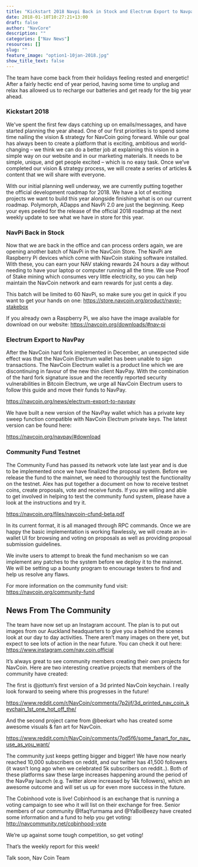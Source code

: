 ```yaml
---
title: "Kickstart 2018 Navpi Back in Stock and Electrum Export to Navpay"
date: 2018-01-10T10:27:21+13:00
draft: false
author: "NavCore"
description: ""
categories: ["Nav News"]
resources: []
slug: ""
feature_image: "option1-10jan-2018.jpg"
show_title_text: false
---
```


The team have come back from their holidays feeling rested and energetic! After a fairly hectic end of year period, having some time to unplug and relax has allowed us to recharge our batteries and get ready for the big year ahead.
<!--more-->

### Kickstart 2018
We've spent the first few days catching up on emails/messages, and have started planning the year ahead. One of our first priorities is to spend some time nailing the vision & strategy for NavCoin going forward. While our goal has always been to create a platform that is exciting, ambitious and world-changing – we think we can do a better job at explaining this vision in a simple way on our website and in our marketing materials. It needs to be simple, unique, and get people excited – which is no easy task. Once we’ve completed our vision & strategy process, we will create a series of articles & content that we will share with everyone.

With our initial planning well underway, we are currently putting together the official development roadmap for 2018. We have a lot of exciting projects we want to build this year alongside finishing what is on our current roadmap. Polymorph, ADapps and NavPi 2.0 are just the beginning. Keep your eyes peeled for the release of the official 2018 roadmap at the next weekly update to see what we have in store for this year.

### NavPi Back in Stock
Now that we are back in the office and can process orders again, we are opening another batch of NavPi in the NavCoin Store. The NavPi are Raspberry Pi devices which come with NavCoin staking software installed. With these, you can earn your NAV staking rewards 24 hours a day without needing to have your laptop or computer running all the time. We use Proof of Stake mining which consumes very little electricity, so you can help maintain the NavCoin network and earn rewards for just cents a day.

This batch will be limited to 60 NavPi, so make sure you get in quick if you want to get your hands on one: https://store.navcoin.org/product/navpi-stakebox

If you already own a Raspberry Pi, we also have the image available for download on our website: https://navcoin.org/downloads/#nav-pi

### Electrum Export to NavPay
After the NavCoin hard fork implemented in December, an unexpected side effect was that the NavCoin Electrum wallet has been unable to sign transactions. The NavCoin Electrum wallet is a product line which we are discontinuing in favour of the new thin client NavPay. With the combination of the hard fork signature issue and the recently reported security vulnerabilities in Bitcoin Electrum, we urge all NavCoin Electrum users to follow this guide and move their funds to NavPay.

https://navcoin.org/news/electrum-export-to-navpay

We have built a new version of the NavPay wallet which has a private key sweep function compatible with NavCoin Electrum private keys. The latest version can be found here:

https://navcoin.org/navpay/#download

### Community Fund Testnet
The Community Fund has passed its network vote late last year and is due to be implemented once we have finalized the proposal system. Before we release the fund to the mainnet, we need to thoroughly test the functionality on the testnet. Alex has put together a document on how to receive testnet coins, create proposals, vote and receive funds. If you are willing and able to get involved in helping to test the community fund system, please have a look at the instructions and try it.

https://navcoin.org/files/navcoin-cfund-beta.pdf

In its current format, it is all managed through RPC commands. Once we are happy the basic implementation is working flawlessly, we will create an in-wallet UI for browsing and voting on proposals as well as providing proposal submission guidelines.

We invite users to attempt to break the fund mechanism so we can implement any patches to the system before we deploy it to the mainnet. We will be setting up a bounty program to encourage testers to find and help us resolve any flaws.

For more information on the community fund visit: https://navcoin.org/community-fund

## News From The Community
The team have now set up an Instagram account. The plan is to put out images from our Auckland headquarters to give you a behind the scenes look at our day to day activities. There aren’t many images on there yet, but expect to see lots of action in the near future. You can check it out here: https://www.instagram.com/nav.coin.official

It’s always great to see community members creating their own projects for NavCoin. Here are two interesting creative projects that members of the community have created:

The first is @jottum’s first version of a 3d printed NavCoin keychain. I really look forward to seeing where this progresses in the future!

https://www.reddit.com/r/NavCoin/comments/7p2jjf/3d_printed_nav_coin_keychain_1st_one_hot_off_the/

And the second project came from @beekart who has created some awesome visuals & fan art for NavCoin.

https://www.reddit.com/r/NavCoin/comments/7od5f6/some_fanart_for_nav_use_as_you_want/

The community just keeps getting bigger and bigger! We have now nearly reached 10,000 subscribers on reddit, and our twitter has 41,500 followers (it wasn’t long ago when we celebrated 5k subscribers on reddit..). Both of these platforms saw these large increases happening around the period of the NavPay launch (e.g. Twitter alone increased by 14k followers), which an awesome outcome and will set us up for even more success in the future.

The Cobinhood vote is live! Cobinhood is an exchange that is running a voting campaign to see who it will list on their exchange for free. Senior members of our community @IfaqYurmama and @YaBoiBeezy have created some information and a fund to help you get voting: http://navcommunity.net/cobinhood-vote

We’re up against some tough competition, so get voting!

That’s the weekly report for this week!

Talk soon,
Nav Coin Team
